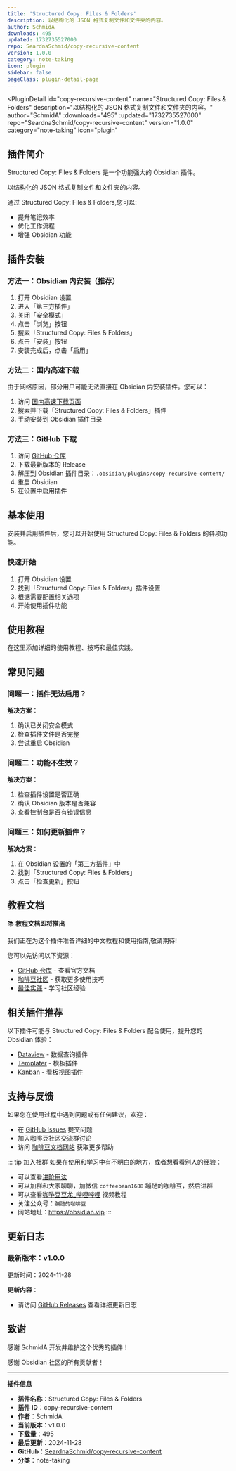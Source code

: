 ```yaml
---
title: 'Structured Copy: Files & Folders'
description: 以结构化的 JSON 格式复制文件和文件夹的内容。
author: SchmidA
downloads: 495
updated: 1732735527000
repo: SeardnaSchmid/copy-recursive-content
version: 1.0.0
category: note-taking
icon: plugin
sidebar: false
pageClass: plugin-detail-page
---
```


<PluginDetail
  id="copy-recursive-content"
  name="Structured Copy: Files &amp; Folders"
  description="以结构化的 JSON 格式复制文件和文件夹的内容。"
  author="SchmidA"
  :downloads="495"
  :updated="1732735527000"
  repo="SeardnaSchmid/copy-recursive-content"
  version="1.0.0"
  category="note-taking"
  icon="plugin"
>

<!-- AUTO_GENERATED_START -->
## 插件简介

Structured Copy: Files &amp; Folders 是一个功能强大的 Obsidian 插件。

以结构化的 JSON 格式复制文件和文件夹的内容。

通过 Structured Copy: Files &amp; Folders,您可以:

- 提升笔记效率
- 优化工作流程
- 增强 Obsidian 功能

<!-- AUTO_GENERATED_END -->

<!-- AUTO_GENERATED_START -->
## 插件安装

### 方法一：Obsidian 内安装（推荐）

1. 打开 Obsidian 设置
2. 进入「第三方插件」
3. 关闭「安全模式」
4. 点击「浏览」按钮
5. 搜索「Structured Copy: Files &amp; Folders」
6. 点击「安装」按钮
7. 安装完成后，点击「启用」

### 方法二：国内高速下载

由于网络原因，部分用户可能无法直接在 Obsidian 内安装插件。您可以：

1. 访问 [国内高速下载页面](/zh/documentation/obsidian-plugins-download.html)
2. 搜索并下载「Structured Copy: Files &amp; Folders」插件
3. 手动安装到 Obsidian 插件目录

### 方法三：GitHub 下载

1. 访问 [GitHub 仓库](https://github.com/SeardnaSchmid/copy-recursive-content)
2. 下载最新版本的 Release
3. 解压到 Obsidian 插件目录：`.obsidian/plugins/copy-recursive-content/`
4. 重启 Obsidian
5. 在设置中启用插件

## 基本使用

安装并启用插件后，您可以开始使用 Structured Copy: Files &amp; Folders 的各项功能。

### 快速开始

1. 打开 Obsidian 设置
2. 找到「Structured Copy: Files &amp; Folders」插件设置
3. 根据需要配置相关选项
4. 开始使用插件功能

<!-- AUTO_GENERATED_END -->

<!-- CUSTOM_CONTENT_START:tutorial -->
## 使用教程

在这里添加详细的使用教程、技巧和最佳实践。

<!-- CUSTOM_CONTENT_END:tutorial -->

<!-- SHARED_CONTENT_START -->
## 常见问题

### 问题一：插件无法启用？

**解决方案**：
1. 确认已关闭安全模式
2. 检查插件文件是否完整
3. 尝试重启 Obsidian

### 问题二：功能不生效？

**解决方案**：
1. 检查插件设置是否正确
2. 确认 Obsidian 版本是否兼容
3. 查看控制台是否有错误信息

### 问题三：如何更新插件？

**解决方案**：
1. 在 Obsidian 设置的「第三方插件」中
2. 找到「Structured Copy: Files &amp; Folders」
3. 点击「检查更新」按钮

## 教程文档

📚 **教程文档即将推出**

我们正在为这个插件准备详细的中文教程和使用指南,敬请期待!

您可以先访问以下资源：
- [GitHub 仓库](https://github.com/SeardnaSchmid/copy-recursive-content) - 查看官方文档
- [咖啡豆社区](/zh/bases/) - 获取更多使用技巧
- [最佳实践](/zh/best-practices/) - 学习社区经验

## 相关插件推荐

以下插件可能与 Structured Copy: Files &amp; Folders 配合使用，提升您的 Obsidian 体验：

- [Dataview](/zh/plugins/dataview.html) - 数据查询插件
- [Templater](/zh/plugins/templater-obsidian.html) - 模板插件
- [Kanban](/zh/plugins/obsidian-kanban.html) - 看板视图插件

## 支持与反馈

如果您在使用过程中遇到问题或有任何建议，欢迎：

- 在 [GitHub Issues](https://github.com/SeardnaSchmid/copy-recursive-content/issues) 提交问题
- 加入咖啡豆社区交流群讨论
- 访问 [咖啡豆文档网站](https://obsidian.vip) 获取更多帮助

::: tip 加入社群
如果在使用和学习中有不明白的地方，或者想看看别人的经验：
- 可以查看[进阶用法](/zh/advanced)
- 可以加群和大家聊聊，加微信 `coffeebean1688` 蹦跶的咖啡豆，然后进群
- 可以查看[咖啡豆豆龙_哔哩哔哩](https://space.bilibili.com/618777356) 视频教程
- 关注公众号：`蹦跶的咖啡豆`
- 网站地址：https://obsidian.vip
:::
<!-- SHARED_CONTENT_END -->

<!-- AUTO_GENERATED_START -->
## 更新日志

### 最新版本：v1.0.0

更新时间：2024-11-28

**更新内容**：
- 请访问 [GitHub Releases](https://github.com/SeardnaSchmid/copy-recursive-content/releases) 查看详细更新日志

## 致谢

感谢 SchmidA 开发并维护这个优秀的插件！

感谢 Obsidian 社区的所有贡献者！

---

**插件信息**
- **插件名称**：Structured Copy: Files &amp; Folders
- **插件 ID**：copy-recursive-content
- **作者**：SchmidA
- **当前版本**：v1.0.0
- **下载量**：495
- **最后更新**：2024-11-28
- **GitHub**：[SeardnaSchmid/copy-recursive-content](https://github.com/SeardnaSchmid/copy-recursive-content)
- **分类**：note-taking
<!-- AUTO_GENERATED_END -->

</PluginDetail>

